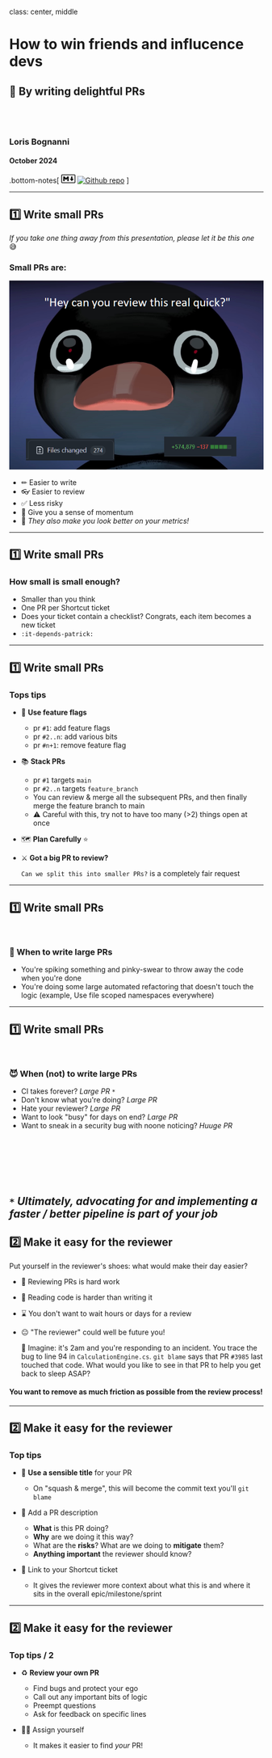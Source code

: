 class: center, middle

# How to win friends and influcence devs
## 💝 By writing delightful PRs
## &nbsp;
### Loris Bognanni
#### October 2024

.bottom-notes[
<a href="https://github.com/LBognanni/WritingDelightfulPRs/blob/main/text.md"><img src="markdown.png" style="width:2em;" title="Read this presentation as markdown" /></a>
<a href="https://github.com/LBognanni/WritingDelightfulPRs"><img src="https://github.githubassets.com/images/modules/logos_page/GitHub-Mark.png" style="width:2em;" title="Github repo" /></a> 
]

---
## 1️⃣ Write small PRs
_If you take one thing away from this presentation, please let it be this one_ 😅 

### Small PRs are:

![](big_pr.png)

- ✏ Easier to write
- 👓 Easier to review
- ✅ Less risky
- 🎠 Give you a sense of momentum
- 🤫 _They also make you look better on your metrics!_


---
## 1️⃣ Write small PRs

### How small is small enough?

- Smaller than you think
- One PR per Shortcut ticket
- Does your ticket contain a checklist? Congrats, each item becomes a new ticket
- `:it-depends-patrick:`

---

## 1️⃣ Write small PRs


### Tops tips
 - 🚩 **Use feature flags**
    - pr `#1`: add feature flags
    - pr `#2..n`: add various bits
    - pr `#n+1`: remove feature flag
 - 📚 **Stack PRs**
    - pr `#1` targets `main`
    - pr `#2..n` targets `feature_branch`
    - You can review & merge all the subsequent PRs, and then finally merge the feature branch to main
    - ⚠ Careful with this, try not to have too many (>2) things open at once
 - 🗺 **Plan Carefully** ⭐
 
 - ⚔ **Got a big PR to review?** 

     `Can we split this into smaller PRs?` is a completely fair request

---

## 1️⃣ Write small PRs 

<br />

### 🤠 When to write large PRs 

- You're spiking something and pinky-swear to throw away the code when you're done
- You're doing some large automated refactoring that doesn't touch the logic (example, Use file scoped namespaces everywhere)

---

## 1️⃣ Write small PRs

<br />

### 😈 When (not) to write large PRs 

- CI takes forever? *Large PR* `*`
- Don't know what you're doing? *Large PR*
- Hate your reviewer? *Large PR*
- Want to look "busy" for days on end? *Large PR*
- Want to sneak in a security bug with noone noticing? *Huuge PR*

<br />
<br />
<br />
<br />
<br />

`*` _Ultimately, advocating for and implementing a faster / better pipeline is part of your job_
---
## 2️⃣ Make it easy  for the reviewer

Put yourself in the reviewer's shoes: what would make their day easier?


- 🧠 Reviewing PRs is hard work
- 🤯 Reading code is harder than writing it
- ⌛ You don't want to wait hours or days for a review
- 😐 "The reviewer" could well be future you!

    💭 Imagine: it's 2am and you're responding to an incident. You trace the bug to line 94 in `CalculationEngine.cs`. `git blame` says that PR `#3985` last touched that code. What would you like to see in that PR to help you get back to sleep ASAP?

#### You want to remove as much friction as possible from the review process!
    
---
## 2️⃣ Make it easy for the reviewer

### Top tips

- 🎨 **Use a sensible title** for your PR
    - On "squash & merge", this will become the commit text you'll `git blame`

- 📝 Add a PR description
    - **What** is this PR doing?
    - **Why** are we doing it this way?
    - What are the **risks**? What are we doing to **mitigate** them?
    - **Anything important** the reviewer should know?

- 🔖 Link to your Shortcut ticket
    - It gives the reviewer more context about what this is and where it sits in the overall epic/milestone/sprint

---
## 2️⃣ Make it easy for the reviewer

### Top tips / 2

- ♻ **Review your own PR**
    - Find bugs and protect your ego
    - Call out any important bits of logic
    - Preempt questions
    - Ask for feedback on specific lines

- 👩‍💻 Assign yourself
    - It makes it easier to find _your_ PR!
